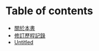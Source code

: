 # Table of contents

* [關於本書](README.md)
* [修訂歷程記錄](xiu-ding-li-cheng-ji-lu.md)
* [Untitled](untitled.md)
